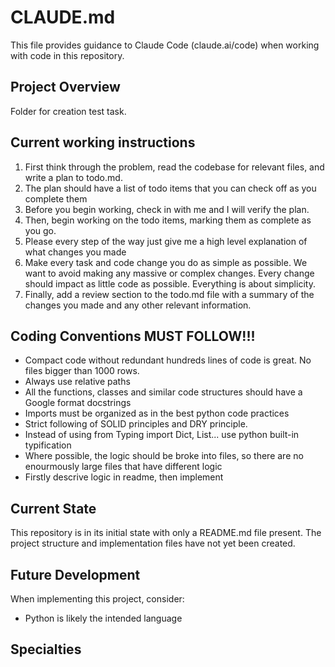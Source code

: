 # CLAUDE.md

This file provides guidance to Claude Code (claude.ai/code) when working with code in this repository.

## Project Overview

Folder for creation test task.

## Current working instructions
1. First think through the problem, read the codebase for relevant files, and write a plan to todo.md.
2. The plan should have a list of todo items that you can check off as you complete them
3. Before you begin working, check in with me and I will verify the plan.
4. Then, begin working on the todo items, marking them as complete as you go.
5. Please every step of the way just give me a high level explanation of what changes you made
6. Make every task and code change you do as simple as possible. We want to avoid making any massive or complex changes. Every change should impact as little code as possible. Everything is about simplicity.
7. Finally, add a review section to the todo.md file with a summary of the changes you made and any other relevant information.

## Coding Conventions MUST FOLLOW!!!

- Compact code without redundant hundreds lines of code is great. No files bigger than 1000 rows.
- Always use relative paths
- All the functions, classes and similar code structures should have a Google format docstrings
- Imports must be organized as in the best python code practices
- Strict following of SOLID principles and DRY principle.
- Instead of using from Typing import Dict, List... use python built-in typification
- Where possible, the logic should be broke into files, so there are no enourmously large files that have different logic
- Firstly descrive logic in readme, then implement

## Current State

This repository is in its initial state with only a README.md file present. The project structure and implementation files have not yet been created.

## Future Development

When implementing this project, consider:
- Python is likely the intended language

## Specialties

